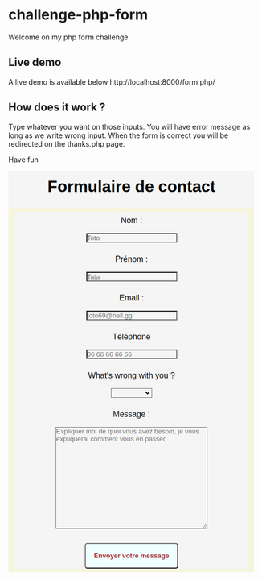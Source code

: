 # challenge-php-form

Welcome on my php form challenge

## Live demo

A live demo is available below
http://localhost:8000/form.php/

## How does it work ?

Type whatever you want on those inputs.
You will have error message as long as we write wrong input.
When the form is correct you will be redirected on the thanks.php page.

Have fun

![Getting Started](./images/Formulaire_de_contact.png)





